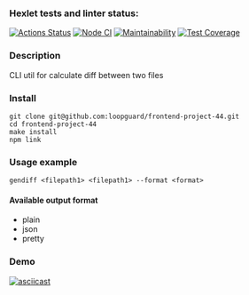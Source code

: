 ### Hexlet tests and linter status:
[![Actions Status](https://github.com/loopguard/frontend-project-46/workflows/hexlet-check/badge.svg)](https://github.com/loopguard/frontend-project-46/actions)
[![Node CI](https://github.com/loopguard/frontend-project-46/workflows/node-lint-test/badge.svg)](https://github.com/loopguard/frontend-project-46/actions/workflows/node.js.yml)
[![Maintainability](https://api.codeclimate.com/v1/badges/e47f96788897b183ea33/maintainability)](https://codeclimate.com/github/loopguard/frontend-project-46/maintainability)
[![Test Coverage](https://api.codeclimate.com/v1/badges/e47f96788897b183ea33/test_coverage)](https://codeclimate.com/github/loopguard/frontend-project-46/test_coverage)

### Description
CLI util for calculate diff between two files

### Install
    git clone git@github.com:loopguard/frontend-project-44.git
    cd frontend-project-44
    make install
    npm link

### Usage example
    gendiff <filepath1> <filepath1> --format <format>

#### Available output format
- plain
- json
- pretty

### Demo
[![asciicast](https://asciinema.org/a/LR558yPD1gTqvySBTH9avV7o2.svg)](https://asciinema.org/a/LR558yPD1gTqvySBTH9avV7o2)
